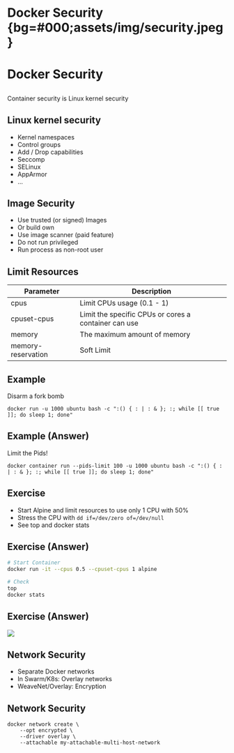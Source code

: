 # Docker Security {bg=#000;assets/img/security.jpeg}

# Docker Security

##
Container security is Linux kernel security

## Linux kernel security
- Kernel namespaces
- Control groups
- Add / Drop capabilities
- Seccomp
- SELinux
- AppArmor
- ...

## Image Security

- Use trusted (or signed) Images
- Or build own
- Use image scanner (paid feature)
- Do not run privileged
- Run process as non-root user

## Limit Resources

Parameter | Description
------------ | -------------
cpus | Limit CPUs usage (0.1 - 1)
cpuset-cpus	 | Limit the specific CPUs or cores a container can use
memory | The maximum amount of memory 
memory-reservation	 | Soft Limit

## Example
Disarm a fork bomb
```
docker run -u 1000 ubuntu bash -c ":() { : | : & }; :; while [[ true ]]; do sleep 1; done"
```

## Example (Answer)
Limit the Pids!
```
docker container run --pids-limit 100 -u 1000 ubuntu bash -c ":() { : | : & }; :; while [[ true ]]; do sleep 1; done"
```

## Exercise
- Start Alpine and limit resources to use only 1 CPU with 50%
- Stress the CPU with
```dd if=/dev/zero of=/dev/null```
- See top and docker stats

## Exercise (Answer)
```sh
# Start Container
docker run -it --cpus 0.5 --cpuset-cpus 1 alpine

# Check
top
docker stats
```

## Exercise (Answer)
![](assets/img/memory.png)


## Network Security
- Separate Docker networks
- In Swarm/K8s: Overlay networks
- WeaveNet/Overlay: Encryption

## Network Security
```
docker network create \
    --opt encrypted \
    --driver overlay \
    --attachable my-attachable-multi-host-network
```
